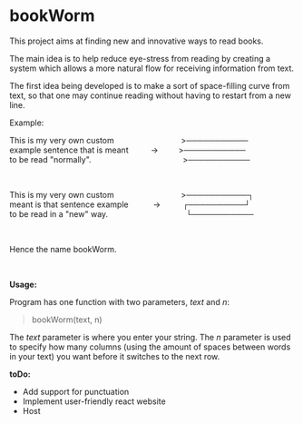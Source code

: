 # bookWorm

This project aims at finding new and innovative ways to read books.

The main idea is to help reduce eye-stress from reading by creating a system which allows a more natural flow for receiving information from text.

The first idea being developed is to make a sort of space-filling curve from text, so that one may continue reading without having to restart from a new line.

Example:

This is my very own custom                              >───────────\
example sentence that is meant          ->         >───────────\
to be read "normally".                                         >───────────

<br />

This is my very own custom                              >───────────┐\
meant is that sentence example           ->          ┌──────────┘\
to be read in a "new" way.                                   └───────────

<br />

Hence the name bookWorm.

<br />

**Usage:**

Program has one function with two parameters, *text* and *n*:
>bookWorm(text, n)

The *text* parameter is where you enter your string.
The *n* parameter is used to specify how many columns (using the amount of spaces between words in your text) you want before it switches to the next row.

**toDo:**
 - Add support for punctuation
 - Implement user-friendly react website
 - Host
